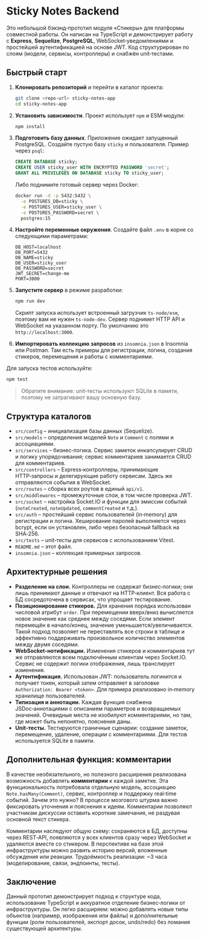 # Sticky Notes Backend

Это небольшой бэкэнд‑прототип модуля «Стикеры» для платформы совместной работы. Он написан на TypeScript и демонстрирует работу с **Express**, **Sequelize**, **PostgreSQL**, WebSocket‑уведомлениями и простейшей аутентификацией на основе JWT. Код структурирован по слоям (модели, сервисы, контроллеры) и снабжён unit‑тестами.

## Быстрый старт

1. **Клонировать репозиторий** и перейти в каталог проекта:

   ```bash
   git clone <repo-url> sticky-notes-app
   cd sticky-notes-app
   ```

2. **Установить зависимости**. Проект использует `npm` и ESM‑модули:

   ```bash
   npm install
   ```

3. **Подготовить базу данных**. Приложение ожидает запущенный PostgreSQL. Создайте пустую базу `sticky` и пользователя. Пример через `psql`:

   ```sql
   CREATE DATABASE sticky;
   CREATE USER sticky_user WITH ENCRYPTED PASSWORD 'secret';
   GRANT ALL PRIVILEGES ON DATABASE sticky TO sticky_user;
   ```

   Либо поднимите готовый сервер через Docker:

   ```bash
   docker run -d -p 5432:5432 \
     -e POSTGRES_DB=sticky \
     -e POSTGRES_USER=sticky_user \
     -e POSTGRES_PASSWORD=secret \
     postgres:15
   ```

4. **Настройте переменные окружения**. Создайте файл `.env` в корне со следующими параметрами:

   ```env
   DB_HOST=localhost
   DB_PORT=5432
   DB_NAME=sticky
   DB_USER=sticky_user
   DB_PASSWORD=secret
   JWT_SECRET=change-me
   PORT=3000
   ```

5. **Запустите сервер** в режиме разработки:

   ```bash
   npm run dev
   ```

   Скрипт запуска использует встроенный загрузчик `ts-node/esm`, поэтому вам не нужен `ts-node-dev`. Сервер поднимет HTTP API и WebSocket на указанном порту. По умолчанию это `http://localhost:3000`.

6. **Импортировать коллекцию запросов** из `insomnia.json` в Insomnia или Postman. Там есть примеры для регистрации, логина, создания стикеров, перемещения и работы с комментариями.

Для запуска тестов используйте:

```bash
npm test
```

> Обратите внимание: unit‑тесты используют SQLite в памяти, поэтому не затрагивают вашу основную базу.

## Структура каталогов

- `src/config` – инициализация базы данных (Sequelize).
- `src/models` – определения моделей `Note` и `Comment` с полями и ассоциациями.
- `src/services` – бизнес‑логика. Сервис заметок инкапсулирует CRUD и логику упорядочивания; сервис комментариев занимается CRUD для комментариев.
- `src/controllers` – Express‑контроллеры, принимающие HTTP‑запросы и делегирующие работу сервисам. Здесь же отправляются события в WebSocket.
- `src/routes` – сборка всех роутов в единый `api/v1`.
- `src/middlewares` – промежуточные слои, в том числе проверка JWT.
- `src/socket` – настройка Socket.IO и функции для эмиссии событий (`noteCreated`, `noteUpdated`, `commentCreated` и т.д.).
- `src/auth` – простейший сервис пользователей (in‑memory) для регистрации и логина. Хеширование паролей выполняется через bcrypt, если он установлен, либо через безопасный fallback на SHA‑256.
- `src/tests` – unit‑тесты для сервисов с использованием Vitest.
- `README.md` – этот файл.
- `insomnia.json` – коллекция примерных запросов.

## Архитектурные решения

- **Разделение на слои.** Контроллеры не содержат бизнес‑логики; они лишь принимают данные и отвечают на HTTP‑клиент. Вся работа с БД сосредоточена в сервисах, что упрощает тестирование.
- **Позиционирование стикеров.** Для хранения порядка использован числовой атрибут `order`. При перемещении вверх/вниз вычисляется новое значение как среднее между соседями. Если элемент перемещён в начало/конец, значение уменьшается/увеличивается. Такой подход позволяет не переставлять все строки в таблице и эффективно поддерживать произвольное количество элементов между двумя соседями.
- **WebSocket‑нотификации.** Изменения стикеров и комментариев тут же отправляются всем подключённым клиентам через Socket.IO. Сервис не содержит логики отображения, лишь транслирует изменения.
- **Аутентификация.** Использован JWT: пользователь логинится и получает токен, который затем отправляет в заголовке `Authorization: Bearer <token>`. Для примера реализовано in‑memory хранилище пользователей.
- **Типизация и аннотации.** Каждая функция снабжена JSDoc‑аннотациями с описанием параметров и возвращаемых значений. Очевидные места не изобилуют комментариями, но там, где может быть непонятно, пояснения даны.
- **Unit‑тесты.** Тестируются граничные сценарии: создание заметок, перемещение, удаление, операции с комментариями. Для тестов используется SQLite в памяти.

## Дополнительная функция: комментарии

В качестве необязательного, но полезного расширения реализована возможность добавлять **комментарии** к каждой заметке. Эта функциональность потребовала отдельную модель, ассоциацию `Note.hasMany(Comment)`, сервис, контроллер и поддержку real‑time событий. Зачем это нужно? В процессе мозгового штурма важно фиксировать уточнения и пояснения к идеям. Комментарии позволяют участникам дискуссии оставить короткие замечания, не раздувая основной текст стикера.

Комментарии наследуют общую схему: сохраняются в БД, доступны через REST‑API, появляются у всех клиентов сразу через WebSocket и удаляются вместе со стикером. В перспективе на базе этой инфраструктуры можно развить историю версий, вложенные обсуждения или реакции. Трудоёмкость реализации: ~3 часа (моделирование, связи, эндпоинты, тесты).

## Заключение

Данный прототип демонстрирует подход к структуре кода, использование TypeScript и аккуратное отделение бизнес‑логики от инфраструктуры. Он легко расширяем: можно добавлять новые типы объектов (например, изображения или файлы) и дополнительные функции (роли пользователей, экспорт досок, undo/redo) без ломания существующей архитектуры.
